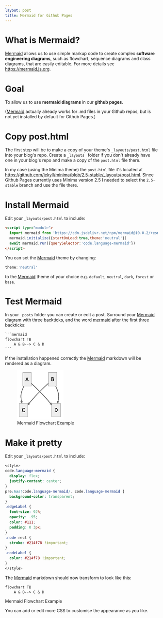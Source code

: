 ```yaml
---
layout: post
title: Mermaid for Github Pages
---
```

# What is Mermaid?

[Mermaid][1] allows us to use simple markup code to create complex **software engineering diagrams**, such as flowchart, sequence diagrams and class diagrams, that are easily editable. For more details see <https://mermaid.js.org>.

# Goal

To allow us to use **mermaid diagrams** in our **github pages**.

([Mermaid][1] actually already works for .md files in your Github repos, but is not yet installed by default for Github Pages.)

# Copy post.html

The first step will be to make a copy of your theme's `_layouts/post.html` file into your blog's repo. Create a `_layouts ` folder if you don't already have one in your blog's repo and make a copy of the `post.html` file there.

In my case (using the Minima theme) the `post.html` file it's located at <https://github.com/jekyll/minima/blob/2.5-stable/_layouts/post.html>. Since Github Pages currently uses Minima version 2.5 I needed to select the `2.5-stable` branch and use the file there.

# Install Mermaid

Edit your `_layouts/post.html` to include:

```html
<script type="module">
  import mermaid from 'https://cdn.jsdelivr.net/npm/mermaid@10.0.2/+esm'
  mermaid.initialize({startOnLoad:true,theme:'neutral'})
  await mermaid.run({querySelector:'code.language-mermaid'})
</script>
```

You can set the [Mermaid][1] theme by changing:
```js
theme:'neutral'
```
to the [Mermaid][1] theme of your choice e.g. `default`, `neutral`, `dark`, `forest` or `base`.

# Test Mermaid

In your `_posts`  folder you can create or edit a post. Surround your [Mermaid][1] diagram with three backticks, and the word [mermaid][1] after the first three backticks:

````
```mermaid
flowchart TB
    A & B--> C & D
```
````

If the installation happened correctly the [Mermaid][1] markdown will be rendered as a diagram.

<figure>
  <img src="/image/blog/2023-04-03-github-pages-mermaid/mermaid-flowchart-example.png" alt="Mermaid Flowchart Example" />
  <figcaption>Mermaid Flowchart Example</figcaption>
</figure>

# Make it pretty

Edit your `_layouts/post.html` to include:

```css
<style>
code.language-mermaid {
  display: flex;
  justify-content: center;
}
pre:has(code.language-mermaid), code.language-mermaid {
  background-color: transparent;
}
.edgeLabel {
  font-size: 92%;
  opacity: .95;
  color: #111;
  padding: 0 3px;
}
.node rect {
  stroke: #214f78 !important;
}
.nodeLabel {
  color: #214f78 !important;
}
</style>
```

The [Mermaid][1] markdown should now transform to look like this:

```mermaid
flowchart TB
    A & B--> C & D
```
<figcaption>Mermaid Flowchart Example</figcaption>

You can add or edit more CSS to customise the appearance as you like.

[1]: https://mermaid.js.org/